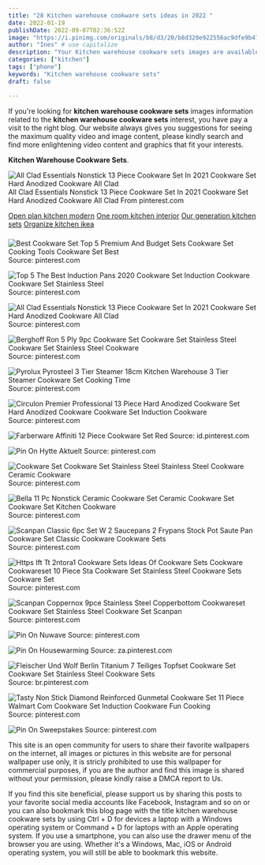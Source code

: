 ```yaml
---
title: "28 Kitchen warehouse cookware sets ideas in 2022 "
date: 2022-01-19
publishDate: 2022-09-07T02:36:52Z
image: "https://i.pinimg.com/originals/b8/d3/20/b8d320e922556ac9dfe9b476639eac64.png"
author: "Ines" # use capitalize
description: "Your Kitchen warehouse cookware sets images are available in this site. Kitchen warehouse cookware sets are a topic that is being searched for and liked by netizens today. You can Find and Download the Kitchen warehouse cookware sets files here. Download all free images."
categories: ["kitchen"]
tags: ["phone"]
keywords: "Kitchen warehouse cookware sets"
draft: false

---
```


If you're looking for **kitchen warehouse cookware sets** images information related to the **kitchen warehouse cookware sets** interest, you have pay a visit to the right  blog.  Our website always  gives you  suggestions  for seeing  the maximum  quality video and image  content, please kindly search and find more enlightening video content and graphics  that fit your interests.

**Kitchen Warehouse Cookware Sets**. 

![All Clad Essentials Nonstick 13 Piece Cookware Set In 2021 Cookware Set Hard Anodized Cookware All Clad](https://i.pinimg.com/474x/aa/36/e1/aa36e1a88d3395528738de8a06195b77.jpg "All Clad Essentials Nonstick 13 Piece Cookware Set In 2021 Cookware Set Hard Anodized Cookware All Clad")
All Clad Essentials Nonstick 13 Piece Cookware Set In 2021 Cookware Set Hard Anodized Cookware All Clad From pinterest.com

[Open plan kitchen modern](/open-plan-kitchen-modern/)
[One room kitchen interior](/one-room-kitchen-interior/)
[Our generation kitchen sets](/our-generation-kitchen-sets/)
[Organize kitchen ikea](/organize-kitchen-ikea/)



### 

 


![Best Cookware Set Top 5 Premium And Budget Sets Cookware Set Cooking Tools Cookware Set Best](https://i.pinimg.com/originals/af/36/05/af36050f5ade2581ae2cd25cfd00c72d.png "Best Cookware Set Top 5 Premium And Budget Sets Cookware Set Cooking Tools Cookware Set Best")
Source: pinterest.com

 

![Top 5 The Best Induction Pans 2020 Cookware Set Induction Cookware Cookware Set Stainless Steel](https://i.pinimg.com/originals/11/dd/c3/11ddc35efda28a01d5ee3ff0e22f9cb3.png "Top 5 The Best Induction Pans 2020 Cookware Set Induction Cookware Cookware Set Stainless Steel")
Source: pinterest.com

 

![All Clad Essentials Nonstick 13 Piece Cookware Set In 2021 Cookware Set Hard Anodized Cookware All Clad](https://i.pinimg.com/474x/aa/36/e1/aa36e1a88d3395528738de8a06195b77.jpg "All Clad Essentials Nonstick 13 Piece Cookware Set In 2021 Cookware Set Hard Anodized Cookware All Clad")
Source: pinterest.com

 

![Berghoff Ron 5 Ply 9pc Cookware Set Cookware Set Stainless Steel Cookware Set Stainless Steel Cookware](https://i.pinimg.com/originals/4e/4a/c9/4e4ac9f8e2dddbdd9e55b21f8fe23d53.jpg "Berghoff Ron 5 Ply 9pc Cookware Set Cookware Set Stainless Steel Cookware Set Stainless Steel Cookware")
Source: pinterest.com

 

![Pyrolux Pyrosteel 3 Tier Steamer 18cm Kitchen Warehouse 3 Tier Steamer Cookware Set Cooking Time](https://i.pinimg.com/originals/95/e8/b6/95e8b6f24c60b6c83a7c4c0f6fb140e7.jpg "Pyrolux Pyrosteel 3 Tier Steamer 18cm Kitchen Warehouse 3 Tier Steamer Cookware Set Cooking Time")
Source: pinterest.com

 

![Circulon Premier Professional 13 Piece Hard Anodized Cookware Set Hard Anodized Cookware Cookware Set Induction Cookware](https://i.pinimg.com/originals/26/a2/89/26a289df570284b4967ef729783a18eb.png "Circulon Premier Professional 13 Piece Hard Anodized Cookware Set Hard Anodized Cookware Cookware Set Induction Cookware")
Source: pinterest.com

 

![Farberware Affiniti 12 Piece Cookware Set Red](https://i.pinimg.com/736x/09/50/3d/09503d295a5f527e061ab77b9d80df8e--cookware-set-red-kitchen.jpg "Farberware Affiniti 12 Piece Cookware Set Red")
Source: id.pinterest.com

 

![Pin On Hytte Aktuelt](https://i.pinimg.com/originals/c1/7f/1b/c17f1bff76edf84e5ded480057d519b3.jpg "Pin On Hytte Aktuelt")
Source: pinterest.com

 

![Cookware Set Cookware Set Stainless Steel Stainless Steel Cookware Ceramic Cookware](https://i.pinimg.com/736x/bf/59/d5/bf59d5dd7d5de4be62e0d61c3276f1f6.jpg "Cookware Set Cookware Set Stainless Steel Stainless Steel Cookware Ceramic Cookware")
Source: pinterest.com

 

![Bella 11 Pc Nonstick Ceramic Cookware Set Ceramic Cookware Set Cookware Set Kitchen Cookware](https://i.pinimg.com/originals/d2/cc/f5/d2ccf5b93bba02b0d392370cf03c8a67.jpg "Bella 11 Pc Nonstick Ceramic Cookware Set Ceramic Cookware Set Cookware Set Kitchen Cookware")
Source: pinterest.com

 

![Scanpan Classic 6pc Set W 2 Saucepans 2 Frypans Stock Pot Saute Pan Cookware Set Classic Cookware Cookware Sets](https://i.pinimg.com/originals/28/e0/c5/28e0c54e4f103a828ab76f9cfe00ab47.jpg "Scanpan Classic 6pc Set W 2 Saucepans 2 Frypans Stock Pot Saute Pan Cookware Set Classic Cookware Cookware Sets")
Source: pinterest.com

 

![Https Ift Tt 2ntora1 Cookware Sets Ideas Of Cookware Sets Cookware Cookwareset 10 Piece Sta Cookware Set Stainless Steel Cookware Sets Cookware Set](https://i.pinimg.com/originals/e7/ac/ff/e7acff6d177050b8c4c704bc798e689d.png "Https Ift Tt 2ntora1 Cookware Sets Ideas Of Cookware Sets Cookware Cookwareset 10 Piece Sta Cookware Set Stainless Steel Cookware Sets Cookware Set")
Source: pinterest.com

 

![Scanpan Coppernox 9pce Stainless Steel Copperbottom Cookwareset Cookware Set Stainless Steel Cookware Set Scanpan](https://i.pinimg.com/originals/3f/2c/32/3f2c320f6e8c84ca5fd76d5775ce3857.jpg "Scanpan Coppernox 9pce Stainless Steel Copperbottom Cookwareset Cookware Set Stainless Steel Cookware Set Scanpan")
Source: pinterest.com

 

![Pin On Nuwave](https://i.pinimg.com/236x/d8/d2/db/d8d2dbfcacd9cfdd85f9b0892f62dfa4.jpg "Pin On Nuwave")
Source: pinterest.com

 

![Pin On Housewarming](https://i.pinimg.com/originals/ab/6b/5e/ab6b5eeb88f001e781140bc68eb0e6d0.jpg "Pin On Housewarming")
Source: za.pinterest.com

 

![Fleischer Und Wolf Berlin Titanium 7 Teiliges Topfset Cookware Set Cookware Set Stainless Steel Cookware Sets](https://i.pinimg.com/736x/93/b5/20/93b520b7a1e0dcea2feac5ed27554bde.jpg "Fleischer Und Wolf Berlin Titanium 7 Teiliges Topfset Cookware Set Cookware Set Stainless Steel Cookware Sets")
Source: br.pinterest.com

 

![Tasty Non Stick Diamond Reinforced Gunmetal Cookware Set 11 Piece Walmart Com Cookware Set Induction Cookware Fun Cooking](https://i.pinimg.com/474x/72/f5/94/72f59428aa3f1c16749d514f288a9e2b.jpg "Tasty Non Stick Diamond Reinforced Gunmetal Cookware Set 11 Piece Walmart Com Cookware Set Induction Cookware Fun Cooking")
Source: pinterest.com

 

![Pin On Sweepstakes](https://i.pinimg.com/originals/b8/d3/20/b8d320e922556ac9dfe9b476639eac64.png "Pin On Sweepstakes")
Source: pinterest.com

 

This site is an open community for users to share their favorite wallpapers on the internet, all images or pictures in this website are for personal wallpaper use only, it is stricly prohibited to use this wallpaper for commercial purposes, if you are the author and find this image is shared without your permission, please kindly raise a DMCA report to Us.

If you find this site beneficial, please support us by sharing this posts to your favorite social media accounts like Facebook, Instagram and so on or you can also bookmark this blog page with the title kitchen warehouse cookware sets by using Ctrl + D for devices a laptop with a Windows operating system or Command + D for laptops with an Apple operating system. If you use a smartphone, you can also use the drawer menu of the browser you are using. Whether it's a Windows, Mac, iOS or Android operating system, you will still be able to bookmark this website.
